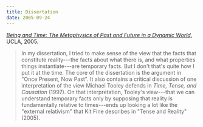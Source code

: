 ```yaml
---
title: Dissertation
date: 2005-09-24
---
```


*[Being and Time: The Metaphysics of Past and Future in a Dynamic World](http://files.davidsanson.com/research/dissertation.pdf)*,
UCLA, 2005.
<span class="Z3988" title="url_ver=Z39.88-2004&amp;ctx_ver=Z39.88-2004&amp;rft_val_fmt=info%3Aofi%2Ffmt%3Akev%3Amtx%3Adissertation&amp;rft.title=Being%20and%20Time%3A%20The%20Metaphysics%20of%20Past%20and%20Future%20in%20a%20Dynamic%20World&amp;rft.aufirst=David&amp;rft.aulast=Sanson&amp;rft.au=David%20Sanson&amp;rft.date=2005&amp;rtf-id=http%3A//www.davidsanson.com/research/dissertation.pdf">&nbsp;</span>

> In my dissertation, I tried to make sense of the view that the
> facts that constitute reality---the facts about what there is, and
> what properties things instantiate---are temporary facts. But I don't
> that's quite how I put it at the time. The core of the dissertation is
> the argument in "Once Present, Now Past". It also contains
> a critical discussion of one interpretation of the view Michael Tooley defends
> in *Time, Tense, and Causation* (1997). On that interpretation, Tooley's
> view---that we can understand temporary facts only by supposing that
> reality is fundamentally relative to times---ends up looking a lot like
> the "external relativism" that Kit Fine describes in "Tense and Reality"
> (2005).
